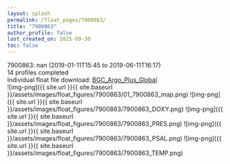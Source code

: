 ```yaml
---
layout: splash
permalink: /float_pages/7900863/
title: "7900863"
author_profile: false
last_created_on: 2025-09-30
toc: false
---
```

 
7900863: nan (2019-01-11T15:45 to 2019-06-11T16:17)\
14 profiles completed\
Individual float file download: [BGC_Argo_Plus_Global](https://ftp.soest.hawaii.edu/bgc_argo_plus/Individual_Floats/outliers_removed/7900863_Sprof_processed.nc)\
![img-png]({{ site.url }}{{ site.baseurl }}/assets/images/float_figures/7900863/01_7900863_map.png)
![img-png]({{ site.url }}{{ site.baseurl }}/assets/images/float_figures/7900863/7900863_DOXY.png)
![img-png]({{ site.url }}{{ site.baseurl }}/assets/images/float_figures/7900863/7900863_PRES.png)
![img-png]({{ site.url }}{{ site.baseurl }}/assets/images/float_figures/7900863/7900863_PSAL.png)
![img-png]({{ site.url }}{{ site.baseurl }}/assets/images/float_figures/7900863/7900863_TEMP.png)
